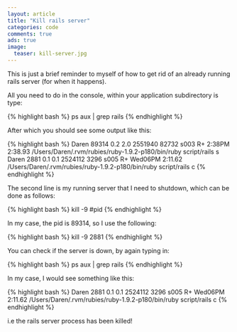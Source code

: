 ```yaml
---
layout: article
title: "Kill rails server"
categories: code
comments: true
ads: true
image:
  teaser: kill-server.jpg
---
```


This is just a brief reminder to myself of how to get rid of an already running rails server (for when it happens).

All you need to do in the console, within your application subdirectory is type:

{% highlight bash %}
ps aux | grep rails
{% endhighlight %}

After which you should see some output like this:

{% highlight bash %}
Daren    89314   0.2  2.0  2551940  82732 s003  R+    2:38PM   2:38.93 /Users/Daren/.rvm/rubies/ruby-1.9.2-p180/bin/ruby script/rails s
Daren     2881   0.1  0.1  2524112   3296 s005  R+   Wed06PM   2:11.62 /Users/Daren/.rvm/rubies/ruby-1.9.2-p180/bin/ruby script/rails c
{% endhighlight %}

The second line is my running server that I need to shutdown, which can be done as follows:

{% highlight bash %}
kill -9 #pid
{% endhighlight %}

In my case, the pid is 89314, so I use the following:

{% highlight bash %}
kill -9 2881
{% endhighlight %}

You can check if the server is down, by again typing in:

{% highlight bash %}
ps aux | grep rails
{% endhighlight %}

In my case, I would see something like this:

{% highlight bash %}
Daren     2881   0.1  0.1  2524112   3296 s005  R+   Wed06PM   2:11.62 /Users/Daren/.rvm/rubies/ruby-1.9.2-p180/bin/ruby script/rails c
{% endhighlight %}

i.e the rails server process has been killed!
